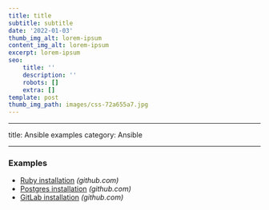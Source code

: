 ```yaml
---
title: title
subtitle: subtitle
date: '2022-01-03'
thumb_img_alt: lorem-ipsum
content_img_alt: lorem-ipsum
excerpt: lorem-ipsum
seo:
    title: ''
    description: ''
    robots: []
    extra: []
template: post
thumb_img_path: images/css-72a655a7.jpg
---
```


---

title: Ansible examples
category: Ansible

---

### Examples

- [Ruby installation](https://github.com/chelsea/ansible-example-ruby/blob/master/roles/webserver/tasks/main.yml) _(github.com)_
- [Postgres installation](https://github.com/chelsea/ansible-example-ruby/blob/master/roles/db/tasks/main.yml) _(github.com)_
- [GitLab installation](https://github.com/tingtun/ansible-playbook-gitlab) _(github.com)_
